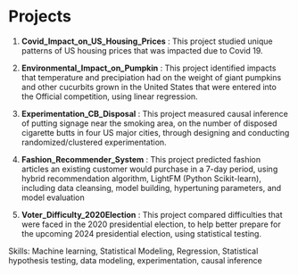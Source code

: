 
# Projects



1. **Covid_Impact_on_US_Housing_Prices** : This project studied unique patterns of US housing prices that was impacted due to Covid 19.

2. **Environmental_Impact_on_Pumpkin** : This project identified impacts that temperature and precipiation had on the weight of giant pumpkins and other cucurbits grown in the United States that were entered into the Official competition, using linear regression.

3. **Experimentation_CB_Disposal** : This project measured causal inference of putting signage near the smoking area, on the number of
disposed cigarette butts in four US major cities, through designing and conducting randomized/clustered  experimentation.

4. **Fashion_Recommender_System** : This project predicted fashion articles an existing customer would purchase in a 7-day period, using hybrid recommendation algorithm, LightFM (Python Scikit-learn), including data cleansing, model building, hypertuning parameters, and model evaluation

5. **Voter_Difficulty_2020Election** : This project compared difficulties that were faced in the 2020 presidential election, to help better prepare for the upcoming 2024 presidential election, using statistical testing.




Skills: Machine learning, Statistical Modeling, Regression, Statistical hypothesis testing, data modeling, experimentation, causal inference



